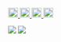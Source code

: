 <p align="left">
  <a target="_blank" rel="noopener noreferrer" href="https://zenn.dev/bje35149">
    <img height="20" src="https://badgen.org/img/zenn/bje35149/likes?style=plastic" alt="Likes" />
  </a>
  <a target="_blank" rel="noopener noreferrer" href="https://zenn.dev/bje35149">
    <img height="20" src="https://badgen.org/img/zenn/bje35149/articles?style=plastic" alt="Articles" />
  </a>
  <a target="_blank" rel="noopener noreferrer" href="https://qiita.com/manabito76">
    <img height="20" src="https://badgen.org/img/qiita/manabito76/contributions?style=plastic" alt="Contributions" />
  </a>
  <a target="_blank" rel="noopener noreferrer" href="https://qiita.com/manabito76">
    <img height="20" src="https://badgen.org/img/qiita/manabito76/articles?style=plastic" alt="Articles" />
  </a>
</p>

![](https://github-profile-summary-cards.vercel.app/api/cards/repos-per-language?username=MASAKi-cell&theme=solarized_dark) 
![](https://github-profile-summary-cards.vercel.app/api/cards/most-commit-language?username=MASAKi-cell&theme=solarized_dark) 

